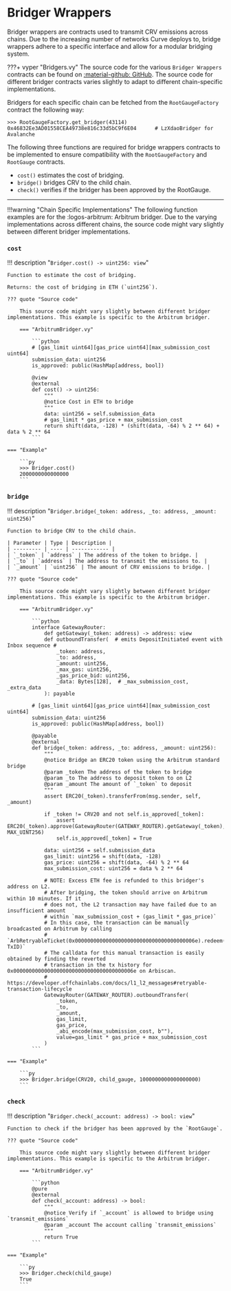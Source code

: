 <h1>Bridger Wrappers</h1>

Bridger wrappers are contracts used to transmit CRV emissions across chains. Due to the increasing number of networks Curve deploys to, bridge wrappers adhere to a specific interface and allow for a modular bridging system.


???+ vyper "Bridgers.vy" 
    The source code for the various `Bridger Wrappers` contracts can be found on [:material-github: GitHub](https://github.com/curvefi/curve-xchain-factory/tree/master/contracts/bridgers). The source code for different bridger contracts varies slightly to adapt to different chain-specific implementations.


Bridgers for each specific chain can be fetched from the `RootGaugeFactory` contract the following way:

```vyper
>>> RootGaugeFactory.get_bridger(43114)
0x46832Ee3AD01558CEA49738e816c33d5bC9f6E04      # LzXdaoBridger for Avalanche
```


The following three functions are required for bridge wrappers contracts to be implemented to ensure compatibility with the `RootGaugeFactory` and `RootGauge` contracts.

- `cost()` estimates the cost of bridging.
- `bridge()` bridges CRV to the child chain.
- `check()` verifies if the bridger has been approved by the RootGauge.


---

!!!warning "Chain Specific Implementations"
    The following function examples are for the :logos-arbitrum: Arbitrum bridger. Due to the varying implementations across different chains, the source code might vary slightly between different bridger implementations.


### `cost`
!!! description "`Bridger.cost() -> uint256: view`"

    Function to estimate the cost of bridging.

    Returns: the cost of bridging in ETH (`uint256`).

    ??? quote "Source code"

        This source code might vary slightly between different bridger implementations. This example is specific to the Arbitrum bridger.

        === "ArbitrumBridger.vy"

            ```python
            # [gas_limit uint64][gas_price uint64][max_submission_cost uint64]
            submission_data: uint256
            is_approved: public(HashMap[address, bool])

            @view
            @external
            def cost() -> uint256:
                """
                @notice Cost in ETH to bridge
                """
                data: uint256 = self.submission_data
                # gas_limit * gas_price + max_submission_cost
                return shift(data, -128) * (shift(data, -64) % 2 ** 64) + data % 2 ** 64
            ```

    === "Example"

        ```py
        >>> Bridger.cost()
        2000000000000000
        ```


### `bridge`
!!! description "`Bridger.bridge(_token: address, _to: address, _amount: uint256)`"

    Function to bridge CRV to the child chain.

    | Parameter | Type | Description |
    | --------- | ---- | ------------ |
    | `_token` | `address` | The address of the token to bridge. |
    | `_to` | `address` | The address to transmit the emissions to. |
    | `_amount` | `uint256` | The amount of CRV emissions to bridge. |

    ??? quote "Source code"

        This source code might vary slightly between different bridger implementations. This example is specific to the Arbitrum bridger.

        === "ArbitrumBridger.vy"

            ```python
            interface GatewayRouter:
                def getGateway(_token: address) -> address: view
                def outboundTransfer(  # emits DepositInitiated event with Inbox sequence #
                    _token: address,
                    _to: address,
                    _amount: uint256,
                    _max_gas: uint256,
                    _gas_price_bid: uint256,
                    _data: Bytes[128],  # _max_submission_cost, _extra_data
                ): payable

            # [gas_limit uint64][gas_price uint64][max_submission_cost uint64]
            submission_data: uint256
            is_approved: public(HashMap[address, bool])

            @payable
            @external
            def bridge(_token: address, _to: address, _amount: uint256):
                """
                @notice Bridge an ERC20 token using the Arbitrum standard bridge
                @param _token The address of the token to bridge
                @param _to The address to deposit token to on L2
                @param _amount The amount of `_token` to deposit
                """
                assert ERC20(_token).transferFrom(msg.sender, self, _amount)

                if _token != CRV20 and not self.is_approved[_token]:
                    assert ERC20(_token).approve(GatewayRouter(GATEWAY_ROUTER).getGateway(_token), MAX_UINT256)
                    self.is_approved[_token] = True

                data: uint256 = self.submission_data
                gas_limit: uint256 = shift(data, -128)
                gas_price: uint256 = shift(data, -64) % 2 ** 64
                max_submission_cost: uint256 = data % 2 ** 64

                # NOTE: Excess ETH fee is refunded to this bridger's address on L2.
                # After bridging, the token should arrive on Arbitrum within 10 minutes. If it
                # does not, the L2 transaction may have failed due to an insufficient amount
                # within `max_submission_cost + (gas_limit * gas_price)`
                # In this case, the transaction can be manually broadcasted on Arbitrum by calling
                # `ArbRetryableTicket(0x000000000000000000000000000000000000006e).redeem(redemption-TxID)`
                # The calldata for this manual transaction is easily obtained by finding the reverted
                # transaction in the tx history for 0x000000000000000000000000000000000000006e on Arbiscan.
                # https://developer.offchainlabs.com/docs/l1_l2_messages#retryable-transaction-lifecycle
                GatewayRouter(GATEWAY_ROUTER).outboundTransfer(
                    _token,
                    _to,
                    _amount,
                    gas_limit,
                    gas_price,
                    _abi_encode(max_submission_cost, b""),
                    value=gas_limit * gas_price + max_submission_cost
                )
            ```

    === "Example"

        ```py
        >>> Bridger.bridge(CRV20, child_gauge, 1000000000000000000)
        ```


### `check`
!!! description "`Bridger.check(_account: address) -> bool: view`"

    Function to check if the bridger has been approved by the `RootGauge`.

    ??? quote "Source code"

        This source code might vary slightly between different bridger implementations. This example is specific to the Arbitrum bridger.

        === "ArbitrumBridger.vy"

            ```python
            @pure
            @external
            def check(_account: address) -> bool:
                """
                @notice Verify if `_account` is allowed to bridge using `transmit_emissions`
                @param _account The account calling `transmit_emissions`
                """
                return True
            ```

    === "Example"

        ```py
        >>> Bridger.check(child_gauge)
        True
        ```